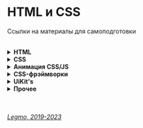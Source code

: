 <h1>HTML и CSS</h1>

Ссылки на материалы для самоподготовки
<br>
<br>

[//]: # (HTML)
<details><summary><b>HTML</b></summary><p>

- [schoolsw3.com — HTML Самоучитель](https://www.schoolsw3.com/html/html_form_attributes.php)
- [html5book.ru — HTML и HTML5](https://html5book.ru/html-html5/)
- [Estelle Weyl, Rachel Andrew, Jhey Tompkins — Учим HTML5](https://hcdev-ru.pages.dev/learn/html5/)
- [itchief.ru — Подробное руководство по HTML и CSS](https://itchief.ru/html-and-css/)
- [MDN — Основы HTML](https://developer.mozilla.org/ru/docs/Learn/Getting_started_with_the_web/HTML_basics)
- [Дока — HTLM](https://doka.guide/html/)
- [html5css.ru — HTML с нуля. HTML учебник для начинающих и чайников](https://html5css.ru/html/default.php)
- [w3schools.com — HTML Tutorial (en)](https://www.w3schools.com/html/default.asp)
- [html5beginner — Уроки по HTML/CSS/JavaScript/PHP для начинающих (w3schools.com на русском)](https://html5beginner.github.io/)

<br></p>
</details>

[//]: # (CSS)
<details><summary><b>CSS</b></summary><p>

[//]: # (Общее)
- <details><summary><b>Общее</b></summary><p>

  - [hcdev-ru — Учим CSS3](https://hcdev-ru.pages.dev/learn/css3/)
  - [html5book.ru — CSS и CSS3](https://html5book.ru/css-css3/)
  - [MDN — Основы CSS](https://developer.mozilla.org/ru/docs/Learn/Getting_started_with_the_web/CSS_basics)
  - [itchief.ru — Подробное руководство по HTML и CSS](https://itchief.ru/html-and-css/)
  - [Дока — CSS](https://doka.guide/css/)
  - [MDN — Css селекторы ](https://developer.mozilla.org/ru/docs/Web/CSS/CSS_Selectors)
  - [w3schools.com — CSS Tutorial (en)](https://www.w3schools.com/css/default.asp)

  <br></p>
  </details>

[//]: # (Что нового?)
- <details><summary><b>Что нового?</b></summary><p>

  - Примеры «новых» возможностей на осень 2023:
    - Контейнерные запросы (`@container`, `container queries`)
      - стилизовать элементы в зависимости от размера их родительского контейнера.
    - Запросы стиля (`style queries`)
      - если у родителя есть аттрибут `style = "someStyle"`, примени такие-то правила
    - Псевдокласс `:has` 
      - стилизовать элементы с учетом наличия у них определенного потомка
    - Директива `@apply` 
      - переиспользовать набор стилей, определенных в классе. Примени к `.redButton` все стили от `.defaultElement`
    - Свойство `color-adjust` 
      - корректировать цвета элемента с учетом фонового цвета. Гарантирует четкое отображение текста поверх фоновой картикни или цвета
    - Микросинтаксис `:nth-of`
      - продвинутая вресия псевдокласса `:nth-child`
    - `Text-wrap: balance` 
      - сбалансированный перенос текста для заголовков
    - `Initial-letter` 
      - стилизация первой буквы текста (работает в свзяке с `:first-letter`)
    - Динамические единицы измерения области просмотра (`viewport`) 
      - учитывает например, автоматически скрываемые навигационные панели на мобильных.
      - `svh` и `svw` — наименьший активный размер области просмотра;
      - `lvh` и `lvw` — наибольший активный размер области просмотра;
      - `dvh` и `dvw` — динмамические. Автоматически получают новые значения при отображении/скрытии дополнительных браузерных панелей (поиск, панель управления...)
    - Цветовые пространства с широкой гаммой 
      - можно использовать новые цвета (sRGB, Display-p3, A98-RGB,, Rec202, ProPhoto). Раньше были только RGB, RGBa, HEX, HSL и HWB.
    - Функция `Color-mix()` 
      - получение цвета смешиванием значений двух исходных цветов. Напрмиер можно «высветлять» цвет не делая его прозрачным
    - Вложенность селекторов (`nesting`)
      - вкладывать селекторы друг в друга, как в SASS
    - Каскадные слои (`cascade layers`)
      - можно гибко управлять приоритетом стилей
    - Стили с ограниченной областью видимости (`scoped styles`)
      - создавать пространства имен CSS
    - Тригонометрические функции
    - Индивидуальные свойства трансформации
      - функции в правиле `transform` можно задавать по отдельности, не надо каждый раз повторять все (translateX, rotate, scale) 
    - HTML-аттрибут `Popover`
      - превращает лемент во сплывающее окно. Избалет от необходимости писать ему z-index, логику кнопки зактрытия и т.д. 
    - Позиционирование якоря (`anchor positioning`)
      - позицинирование всплывающих оконо относительно желемнта, над которым они появились
    - `Selectmenu`
      - различный фишки для создания удобных выпадающих меню
    - Дискретные свойства переходов
      - возможность анимирования дискретных свойств, таких как `z-index` и `display`.
    - Анимации, управляемые прокруткой (`scroll-driven animations`)
      - при скролле контейнерв вверх и вниз, анимация проигрывается вперед и назад (эффектом параллакса и т.д.)
    - Переходы отображения (`view transitions`)
      - модифицировать DOM за один шаг путем создания перехода между двумя состояниями

  - **Ссылки**
    - [Habr — Новинки CSS и UI: I/O 2023](https://habr.com/ru/articles/741914)
    - [Medium — Обзор функциональностей CSS, которые появились в 2022 году](https://medium.com/nuances-of-programming/%D0%BE%D0%B1%D0%B7%D0%BE%D1%80-%D1%84%D1%83%D0%BD%D0%BA%D1%86%D0%B8%D0%BE%D0%BD%D0%B0%D0%BB%D1%8C%D0%BD%D0%BE%D1%81%D1%82%D0%B5%D0%B9-css-%D0%BA%D0%BE%D1%82%D0%BE%D1%80%D1%8B%D0%B5-%D0%BF%D0%BE%D1%8F%D0%B2%D0%B8%D0%BB%D0%B8%D1%81%D1%8C-%D0%B2-2022-%D0%B3%D0%BE%D0%B4%D1%83-9b754380e700)

    <br></p>
    </details>

[//]: # (Grid)
- <details><summary><b>Grid</b></summary><p>

  - [Habr — Полное визуальное руководство/шпаргалка по CSS Grid](https://habr.com/ru/company/macloud/blog/564182/)
  - [Дока — Гайд по Grid](https://doka.guide/css/grid-guide/)
  - [hcdev-ru — Grid](https://hcdev-ru.pages.dev/learn/grid/)

  <br></p>
  </details>

[//]: # (Flexbox)
- <details><summary><b>Flexbox</b></summary><p>
  
  - [Habr — Полное руководство по Flexbox](https://habr.com/ru/articles/467049/)
  - [Дока — Гайд по Flexbox](https://doka.guide/css/flexbox-guide/?ysclid=lpqk079mmj22424324)
  - [hcdev-ru — Flexbox](https://hcdev-ru.pages.dev/learn/flex/)
  - [webref.ru — Визуальное руководство по свойствам flexbox](https://webref.ru/layout/visual-guide-flexbox/usage)
  - [webref.ru — Руководство по флексбоксам](https://webref.ru/layout/flexbox-tutorial)

  <br></p>
  </details>

[//]: # (Отдельные темы)
- <details><summary><b>Отдельные темы</b></summary><p>

  - [Дока — Контекст наложения](https://doka.guide/css/stacking-context/)
  - [Дока — Специфичность](https://doka.guide/css/specificity/)
  - [Дока — Принцип каскада](https://doka.guide/css/cascade/)
  - [Дока — Наследование](https://doka.guide/css/inheritance/)
  - [Дока — Блочная модель](https://doka.guide/css/box-model/)
  - [Дока — Единицы измерения](https://doka.guide/css/numeric-types)
  - [Дока — Вендорные префиксы](https://doka.guide/css/vendor-prefixes)
  - [Дока — Псевдоэлементы](https://doka.guide/css/pseudoelements)
  - [Дока — Псевдоклассы](https://doka.guide/css/pseudoclasses)
  - [Дока — Кастомные свойства](https://doka.guide/css/custom-properties/)
  - [Дока — Свойство inset](https://doka.guide/css/inset/)
  - [Дока — Свойство image-set()](https://doka.guide/css/image-set/)
  - [Дока — HTML-тэг `<picture>`](https://doka.guide/html/picture/)
  - [html5book.ru — CSS3-фильтры](https://html5book.ru/css3-filtry/)
  - [html5book.ru — Объединение и смешивание слоев](https://html5book.ru/obedinenie-i-smeshivanije-sloev/)
  - [Habr — Методы скрытия элементов веб-страниц (2020)](https://habr.com/ru/companies/ruvds/articles/485640/)
  - [shpargalkablog.ru — Перенос слов в CSS](http://shpargalkablog.ru/2013/02/word-wrap.html)
  - [Дока — Блок по центру экрана](https://doka.guide/recipes/center/?ysclid=lpqsutznis953455996)
  - [learn.javascript.ru — Центрирование горизонтальное и вертикальное](https://learn.javascript.ru/css-center)
  - **Поток и свойство «float»**
    - [Дока — Поток документа](https://doka.guide/html/flow)
    - [habr — Подробно о свойстве float](https://habr.com/ru/articles/142486/)
    - [Дока — Float](https://doka.guide/css/float)
    - [learn.javascript.ru — float](https://learn.javascript.ru/float)
    - [designformasters.info — CSS Float в теории и на практике (WebArchive)](https://web.archive.org/web/20101127115023/http://designformasters.info/posts/css-float-theory-and-practice/)
    - [css-tricks.ru — Всё о свойстве floats](http://www.css-tricks.ru/articles/Details/AllAboutFloats)
    - [css-tricks.com — All about floats](https://css-tricks.com/all-about-floats/)

  <br></p>
  </details>

<br></p>
</details>

[//]: # (Анимация CSS/JS)
<details><summary><b>Анимация CSS/JS</b></summary><p>

- CSS-анимация
  - [webref.ru — CSS-анимация для начинающих](https://webref.ru/layout/cssanimation101)
  - [Дока — CSS-анимация](https://doka.guide/css/animation/)
  - [hcdev.ru— CSS-анимация](https://hcdev.ru/learn/css3/animations/)
- JS-анимация
  - [learn.javascript.ru — JavaScript-анимации](https://learn.javascript.ru/js-animation)
  - [Skillbox — Как создать анимацию в JavaScript за 30 минут](https://skillbox.ru/media/code/kak_sozdat_animatsiyu_v_javascript_za_30_minut/?ysclid=lpqkb0tgtt164953922)
  - [codelab.pro — Подробное руководство про анимацию в JavaScript](https://codelab.pro/podrobnoe-rukovodstvo-pro-animacziyu-v-javascript/?ysclid=lpqkb2t378674522801)
  - 
  - [MDN — Canvas API](https://developer.mozilla.org/ru/docs/Web/API/Canvas_API)
  - [metanit.com — Canvas API](https://metanit.com/web/javascript/21.1.php)
  - [metanit.com — Введение в WebGL](https://metanit.com/web/webgl/1.1.php)
  - [webformyself.com — Использование GSAP 3 для веб-анимации](https://webformyself.com/ispolzovanie-gsap-3-dlya-veb-animacii)
  - [threejs.org — Three JS. Официальная документация](https://threejs.org/manual/#ru/fundamentals)

<br></p>
</details>

[//]: # (CSS-фрэймворки)
<details><summary><b>CSS-фрэймворки</b></summary><p>

- [v2.tailwindcss.ru — Документация по Tailwind CSS](https://v2.tailwindcss.ru/docs/installation/)
- [bootstrap5.ru — Документация по Bootstrap](https://bootstrap5.ru/docs/getting-started/introduction)
- 
<br></p>
</details>

[//]: # (UiKit's)
<details><summary><b>UiKit's</b></summary><p>

- [MaterialUI — англйиская документация (оф.)](https://mui.com/)
- [MaterialUI — русская документация (неоф.)](https://mui-ru.artyom.me/material-ui/getting-started/overview/)
- [Ant Design — англйиская документация (оф.)](https://ant.design/)

<br></p>
</details>


[//]: # (Прочее)
<details><summary><b>Прочее</b></summary><p>

- [Legmo — Некоторые вопросы по вёрстке для собеседования frontend](https://github.com/Legmo/notes/blob/master/Pages/JobSearch/HtmlCssQuestions.md)
- [BEM — официальная документация](https://ru.bem.info/methodology/quick-start/)
- [MDN — CSS-переменные](https://developer.mozilla.org/ru/docs/Web/CSS/Using_CSS_custom_properties)
- [SASS — Документация на русском](https://sass-scss.ru/?ysclid=lpqm4hl0m7451762557)
- [LESS — Введение в LESS](https://tokmakov.msk.ru/articles/item/5)
- [Habr — Краткий обзор отличий LESS от SASS (2011)](https://habr.com/ru/articles/130886/)
- [html5book.ru — Веб-типографика](https://html5book.ru/web-topography/)

<br></p>
</details>


<br>
<br>

*[Legmo, 2019-2023](https://github.com/Legmo/notes/)*
